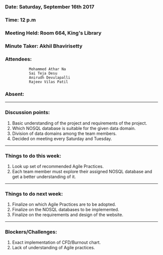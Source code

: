 ### Date: Saturday, September 16th 2017
### Time: 12 p.m
### Meeting Held: Room 664, King's Library
### Minute Taker: Akhil Bhavirisetty
### Attendees: 
               Mohammed Athar Na
               Sai Teja Desu
               Anirudh Devulapalli
               Rajeev Vilas Patil
### Absent: 
---
### Discussion points:
1. Basic understanding of the project and requirements of the project.
2. Which NOSQL database is suitable for the given data domain.
3. Division of data domains among the team members.
4. Decided on meeting every Saturday and Tuesday.
---
### Things to do this week:
1. Look up set of recommended Agile Practices.
2. Each team member must explore their assigned NOSQL database and get a better understanding of it.
---
### Things to do next week:
1. Finalize on which Agile Practices are to be adopted.
2. Finalize on the NOSQL databases to be implemented. 
3. Finalize on the requirements and design of the website.
---
### Blockers/Challenges:
1. Exact implementation of CFD/Burnout chart.
2. Lack of understanding of Agile practices. 
